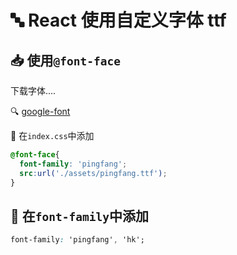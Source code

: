 # 🔤 React 使用自定义字体 ttf

## 📥 使用`@font-face`
下载字体....

🔍 [google-font](https://fonts.google.com/?categoryFilters=Sans+Serif:%2FSans%2FHumanist)

📝 在`index.css`中添加
```css
@font-face{
  font-family: 'pingfang';
  src:url('./assets/pingfang.ttf');
}
```

## 🎨 在`font-family`中添加

```css
font-family: 'pingfang', 'hk';
```

